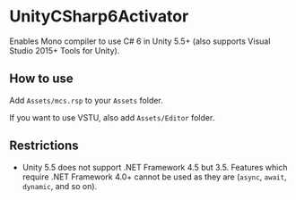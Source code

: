 # UnityCSharp6Activator
Enables Mono compiler to use C# 6 in Unity 5.5+ (also supports Visual Studio 2015+ Tools for Unity).

## How to use
Add `Assets/mcs.rsp` to your `Assets` folder.

If you want to use VSTU, also add `Assets/Editor` folder.

## Restrictions
- Unity 5.5 does not support .NET Framework 4.5 but 3.5. Features which require .NET Framework 4.0+ cannot be used as they are (`async`, `await`, `dynamic`, and so on).
